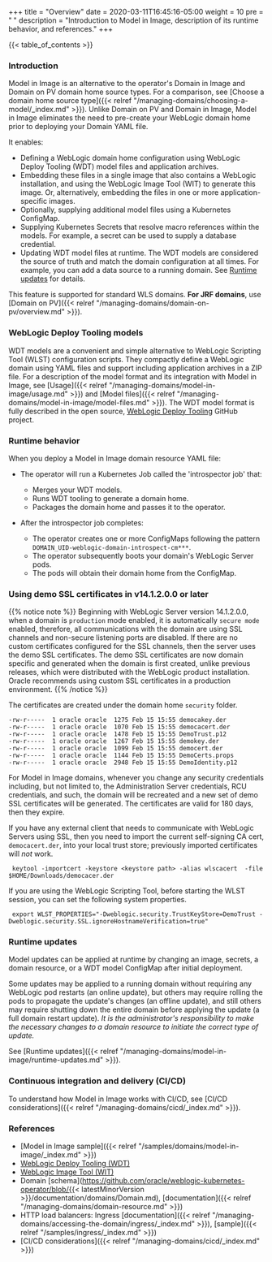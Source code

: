 +++
title = "Overview"
date = 2020-03-11T16:45:16-05:00
weight = 10
pre = "<b> </b>"
description = "Introduction to Model in Image, description of its runtime behavior, and references."
+++

{{< table_of_contents >}}

### Introduction

Model in Image is an alternative to the operator's Domain in Image and Domain on PV domain home source types. For a comparison, see [Choose a domain home source type]({{< relref "/managing-domains/choosing-a-model/_index.md" >}}). Unlike Domain on PV and Domain in Image, Model in Image eliminates the need to pre-create your WebLogic domain home prior to deploying your Domain YAML file.

It enables:

 - Defining a WebLogic domain home configuration using WebLogic Deploy Tooling (WDT) model files and application archives.
 - Embedding these files in a single image that also contains a WebLogic installation,
   and using the WebLogic Image Tool (WIT) to generate this image. Or, alternatively,
   embedding the files in one or more application-specific images.
 - Optionally, supplying additional model files using a Kubernetes ConfigMap.
 - Supplying Kubernetes Secrets that resolve macro references within the models.
   For example, a secret can be used to supply a database credential.
 - Updating WDT model files at runtime. The WDT models are considered the source of truth and match the domain configuration at all times.  For example, you can add a data source
   to a running domain. See [Runtime updates](#runtime-updates) for details.

This feature is supported for standard WLS domains. **For JRF domains**, use [Domain on PV]({{< relref "/managing-domains/domain-on-pv/overview.md" >}}).

### WebLogic Deploy Tooling models

WDT models are a convenient and simple alternative to WebLogic Scripting Tool (WLST)
configuration scripts.
They compactly define a WebLogic domain using YAML files and support including
application archives in a ZIP file. For a description of the model format
and its integration with Model in Image,
see [Usage]({{< relref "/managing-domains/model-in-image/usage.md" >}})
and [Model files]({{< relref "/managing-domains/model-in-image/model-files.md" >}}).
The WDT model format is fully described in the open source,
[WebLogic Deploy Tooling](https://oracle.github.io/weblogic-deploy-tooling/) GitHub project.

### Runtime behavior

When you deploy a Model in Image domain resource YAML file:

  - The operator will run a Kubernetes Job called the 'introspector job' that:
    - Merges your WDT models.
    - Runs WDT tooling to generate a domain home.
    - Packages the domain home and passes it to the operator.

  - After the introspector job completes:
    - The operator creates one or more ConfigMaps following the pattern `DOMAIN_UID-weblogic-domain-introspect-cm***`.
    - The operator subsequently boots your domain's WebLogic Server pods.
    - The pods will obtain their domain home from the ConfigMap.

### Using demo SSL certificates in v14.1.2.0.0 or later

{{% notice note %}}
Beginning with WebLogic Server version 14.1.2.0.0, when a domain is `production` mode enabled, it is automatically `secure mode` enabled, therefore, all communications with the domain are using SSL channels and non-secure listening ports are disabled.  If there are no custom certificates configured for the SSL channels, then the server uses the demo SSL certificates.
The demo SSL certificates are now domain specific and generated when the domain is first created,
unlike previous releases, which were distributed with the WebLogic product installation.  Oracle recommends using custom SSL
certificates in a production environment.
{{% /notice %}}

The certificates are created under the domain home `security` folder.

```
-rw-r-----  1 oracle oracle  1275 Feb 15 15:55 democakey.der
-rw-r-----  1 oracle oracle  1070 Feb 15 15:55 democacert.der
-rw-r-----  1 oracle oracle  1478 Feb 15 15:55 DemoTrust.p12
-rw-r-----  1 oracle oracle  1267 Feb 15 15:55 demokey.der
-rw-r-----  1 oracle oracle  1099 Feb 15 15:55 democert.der
-rw-r-----  1 oracle oracle  1144 Feb 15 15:55 DemoCerts.props
-rw-r-----  1 oracle oracle  2948 Feb 15 15:55 DemoIdentity.p12
```

For Model in Image domains, whenever you change any security credentials including, but not limited to, the Administration Server credentials, RCU credentials, and such, the domain will
be recreated and a new set of demo SSL certificates will be generated. The certificates are valid for 180 days, then they expire.


If you have any external client that needs to communicate with WebLogic Servers using SSL, then you need to import the current self-signing CA cert, `democacert.der`,
into your local trust store; previously imported certificates will _not_ work.

```shell
 keytool -importcert -keystore <keystore path> -alias wlscacert  -file $HOME/Downloads/democacer.der
```

If you are using the WebLogic Scripting Tool, before starting the WLST session, you can set the following system properties.

```shell
 export WLST_PROPERTIES="-Dweblogic.security.TrustKeyStore=DemoTrust -Dweblogic.security.SSL.ignoreHostnameVerification=true"
```

### Runtime updates

Model updates can be applied at runtime by changing an image, secrets, a domain resource, or a WDT model ConfigMap after initial deployment.

Some updates may be applied to a running domain without requiring any WebLogic pod restarts (an online update),
but others may require rolling the pods to propagate the update's changes (an offline update),
and still others may require shutting down the entire domain before applying the update (a full domain restart update).
_It is the administrator's responsibility to make the necessary changes to a domain resource to initiate the correct type of update._

See [Runtime updates]({{< relref "/managing-domains/model-in-image/runtime-updates.md" >}}).

### Continuous integration and delivery (CI/CD)

To understand how Model in Image works with CI/CD, see [CI/CD considerations]({{< relref "/managing-domains/cicd/_index.md" >}}).

### References

 - [Model in Image sample]({{< relref "/samples/domains/model-in-image/_index.md" >}})
 - [WebLogic Deploy Tooling (WDT)](https://oracle.github.io/weblogic-deploy-tooling/)
 - [WebLogic Image Tool (WIT)](https://oracle.github.io/weblogic-image-tool/)
 - Domain [schema](https://github.com/oracle/weblogic-kubernetes-operator/blob/{{< latestMinorVersion >}}/documentation/domains/Domain.md), [documentation]({{< relref "/managing-domains/domain-resource.md" >}})
 - HTTP load balancers: Ingress [documentation]({{< relref "/managing-domains/accessing-the-domain/ingress/_index.md" >}}), [sample]({{< relref "/samples/ingress/_index.md" >}})
 - [CI/CD considerations]({{< relref "/managing-domains/cicd/_index.md" >}})
